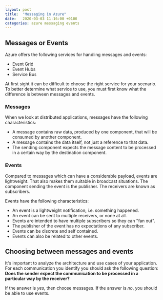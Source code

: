 ```yaml
---
layout: post
title:  "Messaging in Azure"
date:   2020-03-03 11:16:00 +0100
categories: azure messaging events
---
```


## Messages or Events

Azure offers the following services for handling messages and events:

- Event Grid
- Event Hubs
- Service Bus

At first sight it can be difficult to choose the right service for your scenario. To better determine what service to use, you must first know what the difference is between messages and events.
<!-- more -->
### Messages

When we look at distributed applications, messages have the following characteristics:

- A message contains raw data, produced by one component, that will be consumed by another component.
- A message contains the data itself, not just a reference to that data.
- The sending component expects the message content to be processed in a certain way by the destination component. 

### Events

Compared to messages which can have a considerable payload, events are lightweight. That also makes them suitable in broadcast situations. The component sending the event is the publisher. The receivers are known as subscribers.

Events have the following characteristics:

- An event is a lightweight notification, i.e. something happened.
- An event can be sent to multiple receivers, or none at all.
- Events are intended to have multiple subscribers so they can "fan out".
- The publisher of the event has no expectations of any subscriber.
- Events can be discrete and self contained.
- Events can also be related to other events.

## Choosing between messages and events

It's important to analyze the architecture and use cases of your application. For each communication you identify you should ask the following question: **Does the sender expect the communication to be processed in a particular way by the receiver?**

If the answer is *yes*, then choose messages. If the answer is *no*, you should be able to use events.
